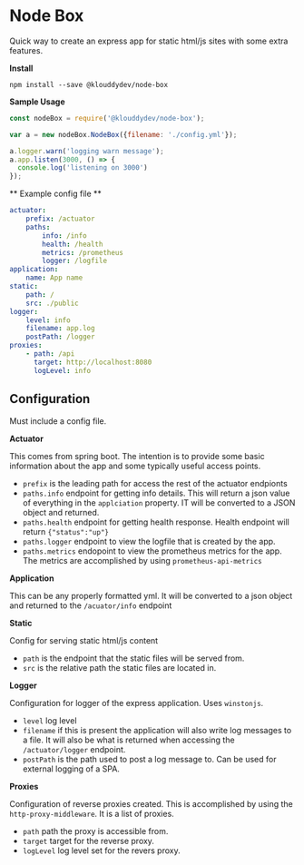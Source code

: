 # Node Box

Quick way to create an express app for static html/js sites with some extra features.

**Install**

`npm install --save @klouddydev/node-box`

**Sample Usage**

```js
const nodeBox = require('@klouddydev/node-box');

var a = new nodeBox.NodeBox({filename: './config.yml'});

a.logger.warn('logging warn message');
a.app.listen(3000, () => {
  console.log('listening on 3000')
});
```
** Example config file **
```yml
actuator:
    prefix: /actuator
    paths:
        info: /info
        health: /health
        metrics: /prometheus
        logger: /logfile
application:
    name: App name
static:
    path: /
    src: ./public
logger:
    level: info
    filename: app.log
    postPath: /logger
proxies:
    - path: /api
      target: http://localhost:8080
      logLevel: info
```

## Configuration

Must include a config file.

**Actuator**

This comes from spring boot. The intention is to provide some basic information about the app
and some typically useful access points.  

 - `prefix` is the leading path for access the rest of the actuator endpionts
 - `paths.info` endpoint for getting info details.  This will return a json value of
 everything in the `applciation` property.  IT will be converted to a JSON object and returned.
 - `paths.health` endpoint for getting health response. Health endpoint will return `{"status":"up"}`
 - `paths.logger` endpoint to view the logfile that is created by the app.  
 - `paths.metrics` endopoint to view the prometheus metrics for the app.  
 The metrics are accomplished by using `prometheus-api-metrics`
 

**Application**

This can be any properly formatted yml.  It will be converted to a json object and returned to the `/acuator/info` endpoint

**Static**

Config for serving static html/js content

- `path` is the endpoint that the static files will be served from.
- `src` is the relative path the static files are located in.

**Logger**

Configuration for logger of the express application.  Uses `winstonjs`.

- `level` log level
- `filename` if this is present the application will also write log messages to a file. 
It will also be what is returned when accessing the `/actuator/logger` endpoint.
- `postPath` is the path used to post a log message to. Can be used for external logging of a SPA.

**Proxies**

Configuration of reverse proxies created.  This is accomplished by using the `http-proxy-middleware`. 
It is a list of proxies.

- `path` path the proxy is accessible from.
- `target` target for the reverse proxy.
- `logLevel` log level set for the revers proxy.
